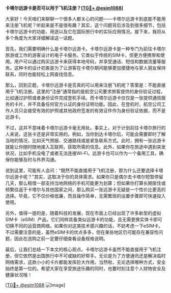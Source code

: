 **卡塔尔远游卡是否可以用于飞机注册？[[TG💪+ @esim1088](https://t.me/s/esim1088)]**

大家好！今天咱们来聊聊一个很多人都关心的问题——卡塔尔远游卡到底能不能用来注册飞机呢？听起来是不是很有趣？其实，这个问题背后涉及到很多细节，包括卡塔尔远游卡的功能、用途以及它在国际旅行中的实际应用情况。接下来，我将从多个角度为大家详细解读这一话题。

首先，我们需要明确什么是卡塔尔远游卡。卡塔尔远游卡是一种专门为前往卡塔尔旅游或工作的游客设计的电子卡服务。它类似于传统的SIM卡，但更方便携带和使用。用户可以通过购买远游卡来获得本地号码，并享受通话、短信和数据流量等服务。这种卡的设计初衷是为了让游客在卡塔尔期间能够更加便捷地与家人朋友保持联系，同时也能轻松上网查找信息。

那么，回到正题，卡塔尔远游卡是否真的可以用来注册飞机呢？答案是：不能直接用于飞机注册。这里的“注册”通常指的是航空公司要求旅客提供的身份验证过程，比如通过护照或者身份证件完成登机手续。而卡塔尔远游卡仅仅是一张提供通信服务的卡片，并不具备任何官方认证的身份证明功能。因此，在登机时，航空公司工作人员只会接受有效的护照或其他政府签发的有效证件作为身份验证依据，而不是远游卡。

不过，这并不意味着卡塔尔远游卡毫无用处。事实上，对于计划前往卡塔尔旅行的人来说，这张卡还是非常实用的。例如，当你到达卡塔尔后，可能会需要即时了解当地的情况，比如天气预报、交通路线或是紧急联系方式。此时，拥有一张远游卡就能让你随时随地接入互联网，获取所需的信息。此外，如果你在旅途中遇到突发状况，比如手机没电了或者无法连接Wi-Fi，远游卡也可以作为一个备用工具，确保你能够及时与外界沟通。

说到这里，可能有人会问：“既然不能直接用于飞机注册，那为什么还要选择卡塔尔远游卡呢？”其实，这取决于你的具体需求。如果你只是偶尔去卡塔尔短暂停留几天，那么租借一部支持当地网络的手机可能更为划算；但如果你打算长期居住或频繁往返于卡塔尔与其他国家之间，那么购买一张远游卡无疑是一个性价比更高的选择。毕竟，它不仅价格低廉，而且操作简单，无需繁琐的设置步骤即可快速投入使用。

另外，值得一提的是，随着科技的发展，现在市面上已经出现了许多新型的虚拟SIM卡（eSIM）产品，它们同样具备类似远游卡的功能，且无需更换实体卡即可切换不同的运营商网络。如果你对这类技术感兴趣的话，不妨考虑一下eSIM卡。不过需要注意的是，虽然eSIM卡的优点多多，但在某些地区仍可能存在兼容性问题，因此在选购之前一定要仔细查看设备规格说明。

最后，让我们总结一下本文的核心观点。卡塔尔远游卡虽然不能直接用于飞机注册，但它依然是出国旅行中不可或缺的好帮手。无论是为了方便通讯还是解决临时网络需求，这款小小的卡片都能发挥巨大作用。当然啦，无论选择哪种方式，安全始终是第一位的。希望大家在享受旅途乐趣的同时，也要时刻注意个人财物安全及健康状况哦！

[[TG💪+ @esim1088](https://t.me/s/esim1088) ![Image](https://i.postimg.cc/4NQfJmqS/Snipaste-2025-05-13-00-14-12.png)]